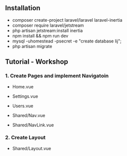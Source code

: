 ## Installation 


* composer create-project laravel/laravel laravel-inertia
* composer require laravel/jetstream
* php artisan jetstream:install inertia
* npm install && npm run dev 
* mysql -uhomestead -psecret -e "create database lij";
* php artisan migrate


## Tutorial - Workshop 

### 1. Create Pages and implement Navigatoin 

* Home.vue
* Settings.vue
* Users.vue 

* Shared/Nav.vue
* Shared/NavLink.vue 

### 2. Create Layout 

* Shared/Layout.vue